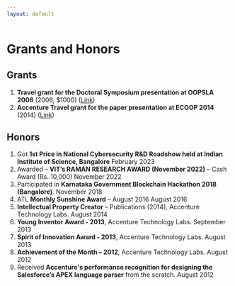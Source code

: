 ```yaml
---
layout: default
---
```


# Grants and Honors

## Grants

<!--
1. Financial support for the edited volume “Oldenburger Jahrbuch für Philosophie 2021/2022” (2023; University of Oldenburg, Department of Philosophy; XXX,XX euro; jointly with Helena Esther Grass)
-->

1. __Travel grant for the Doctoral Symposium presentation at OOPSLA 2006__ (2006, $1000) ([Link](https://www.oopsla.org/2006/program/program/doctoral_symposium.html))
1. __Accenture Travel grant for the paper presentation at ECOOP 2014__ (2014) ([Link](http://ecoop14.it.uu.se/))

## Honors

1. Got __1st Price in National Cybersecurity R&D Roadshow held at Indian Institute of Science, Bangalore__ February 2023
1. Awarded – __VIT’s RAMAN RESEARCH AWARD (November 2022)__ – Cash Award (Rs. 10,000) November 2022
1. Participated in __Karnataka Government Blockchain Hackathon 2018 (Bangalore)__. November 2018
1. ATL __Monthly Sunshine Award__ – August 2016 August 2016
1. __Intellectual Property Creator__ – Publications (2014), Accenture Technology Labs. August 2014
1. __Young Inventor Award - 2013__, Accenture Technology Labs. September 2013
1. __Spirit of Innovation Award - 2013__, Accenture Technology Labs. August 2013
1. __Achievement of the Month – 2012__, Accenture Technology Labs. August 2012
1. Received __Accenture's performance recognition for designing the Salesforce’s APEX language parser__ from the scratch. August 2012
